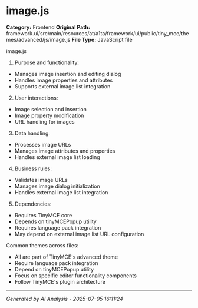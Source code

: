 # image.js

**Category:** Frontend
**Original Path:** framework.ui/src/main/resources/at/a1ta/framework/ui/public/tiny_mce/themes/advanced/js/image.js
**File Type:** JavaScript file

image.js
1. Purpose and functionality:
- Manages image insertion and editing dialog
- Handles image properties and attributes
- Supports external image list integration

2. User interactions:
- Image selection and insertion
- Image property modification
- URL handling for images

3. Data handling:
- Processes image URLs
- Manages image attributes and properties
- Handles external image list loading

4. Business rules:
- Validates image URLs
- Manages image dialog initialization
- Handles external image list integration

5. Dependencies:
- Requires TinyMCE core
- Depends on tinyMCEPopup utility
- Requires language pack integration
- May depend on external image list URL configuration

Common themes across files:
- All are part of TinyMCE's advanced theme
- Require language pack integration
- Depend on tinyMCEPopup utility
- Focus on specific editor functionality components
- Follow TinyMCE's plugin architecture

---
*Generated by AI Analysis - 2025-07-05 16:11:24*
